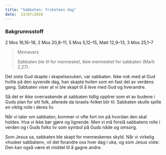 ```yaml
---
title: "Sabbaten: frihetens dag"
date:  13/07/2019
---
```


### Bakgrunnsstoff
2 Mos 16,16–18, 2 Mos 20,8–11, 5 Mos 5,12–15, Matt 12,9–13, 3 Mos 25,1–7

> <p>Minnevers</p>
> Sabbaten ble til for mennesket, ikke mennesket for sabbaten (Mark 2,27).

Det siste Gud skapte i skapelsesuken, var sabbaten. Ikke nok med at Gud hvilte på den syvende dag, han skapte hvilen som en fast del av verdens gang. Sabbaten viser at vi ble skapt til å leve med Gud og hverandre.

Så det er ikke overraskende at sabbaten tidlig opptrer som et av budene i Guds plan for sitt folk, allerede da Israels-folket blir til. Sabbaten skulle spille en viktig rolle i deres liv.

Når vi taler om sabbaten, kommer vi ofte fort inn på hvordan den skal holdes. Hva vi ikke bør gjøre og lignende. Men vi må forstå sabbatens rolle i verden og i Guds folks liv som symbol på Guds nåde og omsorg.

Som Jesus sa, sabbaten ble skapt for menneskenes skyld. Når vi virkelig «husker sabbaten», vil det forandre oss hver dag i uka, og som Jesus viste: Den kan også være et middel til å gagne andre.